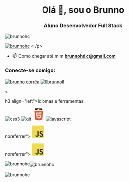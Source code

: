 <h1 align="center">Olá 👋, sou o Brunno</h1>
<h3 align="center">Aluno Desenvolvedor Full Stack</h3>

<p align="left"> <img src="https: //komarev.com/ghpvc/?username=brunnohc&label=Profile%20views&color=0e75b6&style=flat" alt="brunnohc" /> </p>

<p align="left"> <a href="https://github .com/ryo-ma/github-profile-trophy"><img src="https://github-profile-trophy.vercel.app/?username=brunnohc" alt="brunnohc" /></a> < /p>

- 📫 Como chegar até mim **brunnohdlc@gmail.com**

<h3 align="left">Conecte-se comigo:</h3>
<p align="left">
<a href="https://linkedin.com/in/brunno corrêa" target="blank"><img align="center" src="https://raw.githubusercontent.com/rahuldkjain/github-profile- readme-generator/master/src/images/icons/Social/linked-in-alt.svg" alt="brunno corrêa" height="30" width="40" /></a> <a href="
https ://instagram.com/llbrunnoll" target="blank"><img align="center" src="https://raw.githubusercontent.com/rahuldkjain/github-profile-readme-generator/master/src/images /icons/Social/instagram.svg" alt="llbrunnoll" height="30" width="40" /></a> </p>
<

h3 align="left">Idiomas e ferramentas:</h3>
<p align="left"> <a href="https://www.w3schools.com/css/" target="_blank" rel="noreferrer"> <img src="https://raw.githubusercontent. com/devicons/devicon/master/icons/css3/css3-original-wordmark.svg" alt="css3" width="40" height="40"/> </a> <a href="https:// git-scm.com/" target="_blank" rel="noreferrer"> <img src="https://www.vectorlogo.zone/logos/git-scm/git-scm-icon.svg" alt=" git" width="40" height="40"/> </a> <a href="https://www.w3.org/html/" target="_blank" rel="noreferrer"> <img src ="https://raw.githubusercontent.com/devicons/devicon/master/icons/html5/html5-original-wordmark.svg" alt="html5" width="40" height="40"/> </a> <a href="https:// developer.mozilla.org/en-US/docs/Web/JavaScript" target="_blank" rel="noreferrer"> <img src="https://raw.githubusercontent.com/devicons/devicon/master/icons/ javascript/javascript-original.svg" alt="javascript" width="40" height="40"/> </a> </p>noreferrer"> <img src="https://raw.githubusercontent.com/devicons/devicon/master/icons/javascript/javascript-original.svg" alt="javascript" width="40" height="40"/ > </a> </p>noreferrer"> <img src="https://raw.githubusercontent.com/devicons/devicon/master/icons/javascript/javascript-original.svg" alt="javascript" width="40" height="40"/ > </a> </p>

<p><img align="left" src="https://github-readme-stats.vercel.app/api/top-langs?username=brunnohc&show_icons=true&locale=en&layout=compact" alt="brunnohc" /> </p>

<p> <img align="center" src="https://github-readme-stats.vercel.app/api?username=brunnohc&show_icons=true&locale=en" alt="brunnohc" /> </p>

<p><img align="center" src="https://github-readme-streak-stats.herokuapp.com/?user=brunnohc&" alt="brunnohc" /></p>
